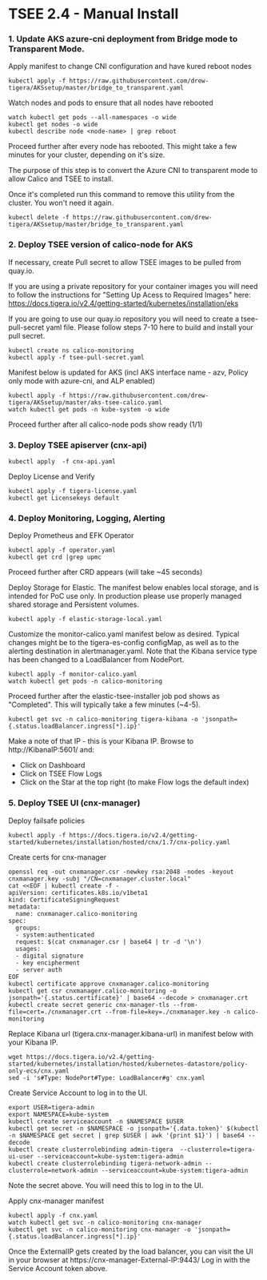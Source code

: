 
# TSEE 2.4 - Manual Install


### 1. Update AKS azure-cni deployment from Bridge mode to Transparent Mode.

Apply manifest to change CNI configuration and have kured reboot nodes

```
kubectl apply -f https://raw.githubusercontent.com/drew-tigera/AKSsetup/master/bridge_to_transparent.yaml
```

Watch nodes and pods to ensure that all nodes have rebooted

```
watch kubectl get pods --all-namespaces -o wide 
kubectl get nodes -o wide
kubectl describe node <node-name> | grep reboot
```

Proceed further after every node has rebooted. This might take a few minutes for your cluster, depending on it's size.

The purpose of this step is to convert the Azure CNI to transparent mode to allow Calico and TSEE to install.

Once it's completed run this command to remove this utility from the cluster. You won't need it again.

```
kubectl delete -f https://raw.githubusercontent.com/drew-tigera/AKSsetup/master/bridge_to_transparent.yaml
```


### 2.  Deploy TSEE version of calico-node for AKS

If necessary, create Pull secret to allow TSEE images to be pulled from quay.io.

If you are using a private repository for your container images you will need to follow the instructions for "Setting Up Acess to Required Images" here: https://docs.tigera.io/v2.4/getting-started/kubernetes/installation/eks

If you are going to use our quay.io repository you will need to create a tsee-pull-secret yaml file. Please follow steps 7-10 here to build and install your pull secret. 


```
kubectl create ns calico-monitoring
kubectl apply -f tsee-pull-secret.yaml
```

Manifest below is updated for AKS (incl AKS interface name - azv, Policy only mode with azure-cni, and ALP enabled)
```
kubectl apply -f https://raw.githubusercontent.com/drew-tigera/AKSsetup/master/aks-tsee-calico.yaml
watch kubectl get pods -n kube-system -o wide 
```

Proceed further after all calico-node pods show ready (1/1)

### 3. Deploy TSEE apiserver (cnx-api)

```
kubectl apply  -f cnx-api.yaml
```

Deploy License and Verify
```
kubectl apply -f tigera-license.yaml
kubectl get Licensekeys default
```


### 4. Deploy Monitoring, Logging, Alerting

Deploy Prometheus and EFK Operator

```
kubectl apply -f operator.yaml
kubectl get crd |grep upmc
```

Proceed further after CRD appears (will take ~45 seconds)

Deploy Storage for Elastic. The manifest below enables local storage, and is intended for PoC use only. In production please use properly managed shared storage and Persistent volumes.

```
kubectl apply -f elastic-storage-local.yaml
```

Customize the monitor-calico.yaml manifest below as desired. Typical changes might be to the tigera-es-config configMap, as well as to the alerting destination in alertmanager.yaml.
Note that the Kibana service type has been changed to a LoadBalancer from NodePort.

```
kubectl apply -f monitor-calico.yaml
watch kubectl get pods -n calico-monitoring
```

Proceed further after the elastic-tsee-installer job pod shows as "Completed". This will typically take a few minutes (~4-5).

```
kubectl get svc -n calico-monitoring tigera-kibana -o 'jsonpath={.status.loadBalancer.ingress[*].ip}'
```

Make a note of that IP - this is your Kibana IP. Browse to http://KibanaIP:5601/ and:
- Click on Dashboard
- Click on TSEE Flow Logs
- Click on the Star at the top right (to make Flow logs the default index)

### 5. Deploy TSEE UI (cnx-manager)

Deploy failsafe policies
```
kubectl apply -f https://docs.tigera.io/v2.4/getting-started/kubernetes/installation/hosted/cnx/1.7/cnx-policy.yaml
```

Create certs for cnx-manager
```
openssl req -out cnxmanager.csr -newkey rsa:2048 -nodes -keyout cnxmanager.key -subj "/CN=cnxmanager.cluster.local"
cat <<EOF | kubectl create -f -
apiVersion: certificates.k8s.io/v1beta1
kind: CertificateSigningRequest
metadata:
  name: cnxmanager.calico-monitoring
spec:
  groups:
  - system:authenticated
  request: $(cat cnxmanager.csr | base64 | tr -d '\n')
  usages:
  - digital signature
  - key encipherment
  - server auth
EOF
kubectl certificate approve cnxmanager.calico-monitoring
kubectl get csr cnxmanager.calico-monitoring -o jsonpath='{.status.certificate}' | base64 --decode > cnxmanager.crt
kubectl create secret generic cnx-manager-tls --from-file=cert=./cnxmanager.crt --from-file=key=./cnxmanager.key -n calico-monitoring
```

Replace Kibana url (tigera.cnx-manager.kibana-url) in manifest below with your Kibana IP.
``` 
wget https://docs.tigera.io/v2.4/getting-started/kubernetes/installation/hosted/kubernetes-datastore/policy-only-ecs/cnx.yaml
sed -i 's#Type: NodePort#Type: LoadBalancer#g' cnx.yaml
```

Create Service Account to log in to the UI.
```
export USER=tigera-admin
export NAMESPACE=kube-system
kubectl create serviceaccount -n $NAMESPACE $USER
kubectl get secret -n $NAMESPACE -o jsonpath='{.data.token}' $(kubectl -n $NAMESPACE get secret | grep $USER | awk '{print $1}') | base64 --decode
kubectl create clusterrolebinding admin-tigera  --clusterrole=tigera-ui-user --serviceaccount=kube-system:tigera-admin
kubectl create clusterrolebinding tigera-network-admin --clusterrole=network-admin --serviceaccount=kube-system:tigera-admin
```

Note the secret above. You will need this to log in to the UI.

Apply cnx-manager manifest
```
kubectl apply -f cnx.yaml
watch kubectl get svc -n calico-monitoring cnx-manager
kubectl get svc -n calico-monitoring cnx-manager -o 'jsonpath={.status.loadBalancer.ingress[*].ip}'
```

Once the ExternalIP gets created by the load balancer, you can visit the UI in your browser at https://cnx-manager-External-IP:9443/
Log in with the Service Account token above.





